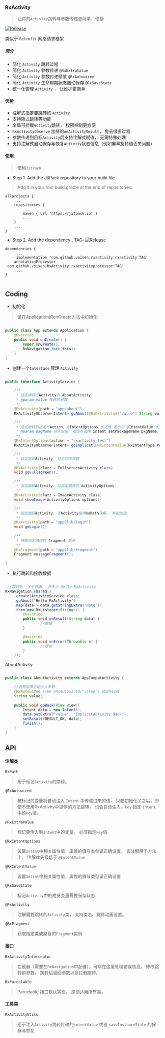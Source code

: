
### RxActivity 

> 让你的`Activity`跳转与参数传递更简单、便捷

[![Release](https://jitpack.io/v/voisen/RxActivity.svg)](https://jitpack.io/#voisen/RxActivity) 

类似于 `Retrofit` 网络请求框架

##### 简介
- 简化 `Activity` 跳转过程
- 简化 `Activity` 参数传递 `@RxExtraValue`
- 简化 `Activity` 参数传递赋值 `@RxAutowired`
- 简化 `Activity` 生命周期状态自动保存 `@RxSaveState`
- 统一化管理 `Activity` ， 让维护更简单

#### 优势
- 注解式指定要跳转的 `Activity`
- 支持隐式跳转等功能
- 全局可拦截`Activity`跳转， 权限控制更方便
- `RxActivityObserve` 加持的`onActivityResult`， 免去很多过程
- 参数传递到目标`Activity`后支持注解式赋值， 无需特殊处理
- 支持注解式自动保存与恢复`Activity`状态信息（例如屏幕旋转值丢失问题）

#### 使用 
> 借用`JitPack`

- Step 1. Add the JitPack repository to your build file

>Add it in your root build.gradle at the end of repositories:

````
allprojects {
	...
	repositories {
		...
		maven { url 'https://jitpack.io' }
		...
	}
	...
}

````


- Step 2. Add the dependency ,
TAG: [![Release](https://jitpack.io/v/voisen/RxActivity.svg)](https://jitpack.io/#voisen/RxActivity) 

````
dependencies {
    ....
	 implementation 'com.github.voisen.rxactivity:rxactivity:TAG'
    annotationProcessor 'com.github.voisen.RxActivity:rxactivityprocessor:TAG'
    ....
}
	
````


## Coding

- 初始化

> 请在Application的onCreate方法中初始化

````java

public class App extends Application {
    @Override
    public void onCreate() {
        super.onCreate();
        RxNavigation.init(this);
    }
}

````

- 创建一个`Interface` 管理 `Activity`

````java

public interface ActivityService {

    /**
     * 指定跳转的Activity为`AboutActivity`
     * @param value 传递的参数
     */
    @RxActivity(path = "app/about")
    RxActivityObserve<Intent> goAbout(@RxExtraValue("value") String value);

    /**
     * 隐式跳转到指定的Action, @IntentOptions 优先级 要小于 @IntentValue 优先级
     * @param pkgName 传入包名, 相当与调用 intent.setPackageName(pkgName)
     */
    @RxIntentOptions(action = "rxactivity_test")
    RxActivityObserve<Intent> goImplicit(@RxIntentValue(RxIntentType.PackageName) String pkgName);

    /**
     * 指定跳转Activity, 且无回传参数
     */
    @RxActivity(clazz = FullscreenActivity.class)
    void goFullscreen();

    /**
     * 指定跳转Activity, 并指定跳转的`ActivityOptions`
     */
    @RxActivity(clazz = ImageActivity.class)
    void showImage(ActivityOptions options);

    /**
     * 指定跳转Activity, 该Activity使用RxPath注解， 并指定值
     */
    @RxActivity(path = "app2lib/login")
    void goLogin();
    
    /**
     * 获取指定路径的 fragment 实例
     */
    @RxFragment(path = "app2lib/fragment")
    Fragment messageFragment();

}

````

- 执行跳转和接收数据

````java 

 //跳转到  关于界面， 并传入 Hello RxActivity
RxNavigation.shared()
	.create(ActivityService.class)
	.goAbout('Hello RxActivity')
	.map(data-> data.getStringExtra("date"))
    .then(new RxListener<String>() {
        @Override
        public void onResult(String data) {
				//数据
        }

        @Override
        public void onError(Throwable e) {
				//错误
        }
    });

````
AboutActivity

```` java

public class AboutActivity extends AppCompatActivity {

    //这里用来自动注入参数
    @RxAutowired //OR @RxAutowired("value") 指定key值
    String value;
    
    public void goBack(View view){
        Intent data = new Intent();
        data.putExtra("value", "ImplicitActivity Back");
        setResult(RESULT_OK, data);
        finish();
    }
}

````

## API


#### 注解类

`RxPath`

> 用于标记`Activity`的路径。 


`@RxAutowired`

> 被标记的变量将自动注入 `Intent` 中传递过来的值， 只要初始化了之后，即使不使用RxActivity中提供的方法跳转， 也会自动注入。`key` 指定 `Intent`中的`key`值。 

`@RxExtraValue`

> 标记要传入到`Intent`中的变量， 必须指定`key`值

`@RxIntentOptions`

> 设置`Intent`中相关属性值，属性的值与类型请正确设置， 该注解用于方法上， 注解优先级低于 `@IntentValue`

`@RxIntentValue`

> 设置`Intent`中相关属性值，属性的值与类型请正确设置

`@RxSaveState`

> 标记`Activity`中的成员变量需要保存状态

`@RxActivity`

> 注解需要跳转的`Activity`类， 支持类名、跳转动画设置。

`@RxFragment`

> 获取指定类或路径的`Fragment`实例


#### 接口

`RxActivityInterceptor`

> 拦截器（需要在`RxNavigation`中配置），可以在这里处理错误信息， 修改跳转前参数， 跳转后返回参数以及拦截跳转。

`RxParcelable`

> Parcelable 接口默认实现， 原则适用所有类。


#### 工具类

`RxActivityUtils`

> 用于注入`Activity`跳转传递的`intentValue` 或者 `saveInstanceState` 的保存与恢复
